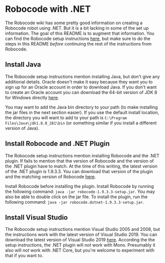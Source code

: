 # Robocode with .NET
The Robocode wiki has some pretty good information on creating a Robocode robot using .NET.
But it is a bit lacking in some of the set up information.
The goal of this README is to augment that information.
You can find the Robocode setup instructions [here](https://robowiki.net/wiki/Robocode/.NET/Create_a_.NET_robot_with_Visual_Studio), but make sure to do the steps in this README _before_ continuing the rest of the instructions from Robocode.

## Install Java
The Robocode setup instructions mention installing Java, but don't give any additional details.
Oracle doesn't make it easy because they want you to sign up for an Oracle account in order to download Java.
If you don't want to create an Oracle account you can download the 64-bit version of JDK 8 for Windows directly [here](https://download.oracle.com/otn-pub/java/jdk/8u281-b09/89d678f2be164786b292527658ca1605/jdk-8u281-windows-x64.exe).

You may want to add the Java bin directory to your path (to make installing the jar files in the next section easier).
If you use the default install location, the directory you will want to add to your path is `C:\Program Files\Java\jdk1.8.0_281\bin` (or something similar if you install a different version of Java).

## Install Robocode and .NET Plugin
The Robocode setup instructions mention installing Robocode and the .NET plugin.
If fails to mention that the version of Robocode and the version of the .NET plugin have to match.
At the time of this writing, the latest version of the .NET plugin is 1.9.3.3.
You can download that version of the plugin and the matching version of Robocode [here](https://sourceforge.net/projects/robocode/files/robocode/1.9.3.3/).

Install Robocode before installing the plugin. Install Robocode by running the following command: `java -jar robocode-1.9.3.3-setup.jar`.
You may also be able to double click on the jar file.
To install the plugin, run the following command: `java -jar robocode.dotnet-1.9.3.3-setup.jar`.

## Install Visual Studio
The Robocode setup instructions mention Visual Studio 2005 and 2008, but the instructions work with the latest version of Visual Studio 2019.
You can download the latest version of Visual Studio 2019 [here](https://visualstudio.microsoft.com/vs/community/).
According the the setup instructions, the .NET plugin will _not_ work with Mono.
Presumably it also will _not_ work with .NET Core, but you're welcome to experiment with that if you want to.
